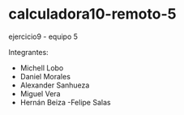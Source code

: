 # calculadora10-remoto-5
ejercicio9 - equipo 5

Integrantes:
- Michell Lobo
- Daniel Morales
- Alexander Sanhueza
- Miguel Vera
- Hernán Beiza
-Felipe Salas

